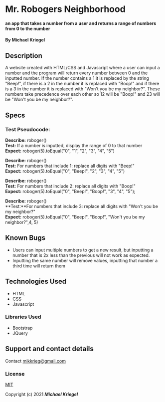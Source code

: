 # Mr. Robogers Neighborhood

#### an app that takes a number from a user and returns a range of numbers from 0 to the number
#### By **Michael Kriegel**

## Description

A website created with HTML/CSS and Javascript where a user can input a number and the program will return every number between 0 and the inputted number. If the number contains a 1 it is replaced by the string "Beep!", if there is a 2 in the number it is replaced with "Boop!" and if there is a 3 in the number it is replaced with "Won't you be my neighbor?". These numbers take precedence over each other so 12 will be "Boop!" and 23 will be "Won't you be my neighbor?". 

## Specs

### **Test Pseudocode:**

**Describe:** roboger()
<br/>
**Test:** If a number is inputted, display the range of 0 to that number
<br/>
**Expect:** roboger(5).toEqual("0", "1", "2", "3", "4", "5")

**Describe:** roboger()
<br/>
**Test:** For numbers that include 1: replace all digits with "Beep!"
<br/>
**Expect:** roboger(5).toEqual("0", "Beep!", "2", "3", "4", "5")

**Describe:** roboger()
<br/>
**Test:** For numbers that include 2: replace all digits with "Boop!"
<br/>
**Expect:** roboger(5).toEqual("0", "Beep!", "Boop!", "3", "4", "5");

**Describe:** roboger()
<br/>
**Test:**For numbers that include 3: replace all digits with  "Won't you be my neighbor?"
<br/>
**Expect:** roboger(5).toEqual("0", "Beep!", "Boop!", "Won't you be my neighbor?",4,  5)

## Known Bugs
* Users can input multiple numbers to get a new result, but inputting a number that is 2x less than the previous will not work as expected.
* Inputting the same number will remove values, inputting that number a third time will return them

## Technologies Used
* HTML
* CSS
* Javascript

### Libraries Used
* Bootstrap
* JQuery

## Support and contact details

Contact mikkrieg@gmail.com

### License

[MIT](https://opensource.org/licenses/MIT)

Copyright (c) 2021 **_Michael Kriegel_**